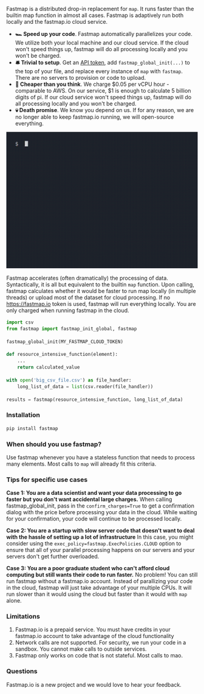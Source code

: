 Fastmap is a distributed drop-in replacement for `map`. It runs faster than the builtin map function in almost all cases. Fastmap is adaptively run both locally and the fastmap.io cloud service.

- **🏎 Speed up your code**. Fastmap automatically parallelizes your code. We utilize both your local machine and our cloud service. If the cloud won't speed things up, fastmap will do all processing locally and you won't be charged.
- **🛎 Trivial to setup**. Get an [API token](https://fastmap.io/signup), add `fastmap_global_init(...)` to the top of your file, and replace every instance of `map` with `fastmap`. There are no servers to provision or code to upload.
- **💸 Cheaper than you think**. We charge $0.05 per vCPU hour - comparable to AWS. On our service, $1 is enough to calculate 5 billion digits of pi. If our cloud service won't speed things up, fastmap will do all processing locally and you won't be charged.
- **💀 Death promise**. We know you depend on us. If for any reason, we are no longer able to keep fastmap.io running, we will open-source everything.

![Demo gif of fastmap. Text tutorial can be found below](assets/demo.gif)

Fastmap accelerates (often dramatically) the processing of data. Syntactically, it is all but equivalent to the builtin `map` function. Upon calling, fastmap calculates whether it would be faster to run map locally (in multiple threads) or upload most of the dataset for cloud processing. If no https://fastmap.io token is used, fastmap will run everything locally. You are only charged when running fastmap in the cloud. 

```python
import csv
from fastmap import fastmap_init_global, fastmap

fastmap_global_init(MY_FASTMAP_CLOUD_TOKEN)

def resource_intensive_function(element):
    ...
    return calculated_value

with open('big_csv_file.csv') as file_handler:
    long_list_of_data = list(csv.reader(file_handler))

results = fastmap(resource_intensive_function, long_list_of_data)

```

### Installation

```bash
pip install fastmap
```


### When should you use fastmap?

Use fastmap whenever you have a stateless function that needs to process many elements. Most calls to `map` will already fit this criteria. 


### Tips for specific use cases

**Case 1: You are a data scientist and want your data processing to go faster but you don't want accidental large charges.**
When calling fastmap_global_init, pass in the `confirm_charges=True` to get a confirmation dialog with the price before processing your data in the cloud. While waiting for your confirmation, your code will continue to be processed locally.

**Case 2: You are a startup with slow server code that doesn't want to deal with the hassle of setting up a lot of infrastructure**
In this case, you might consider using the `exec_policy=fastmap.ExecPolicies.CLOUD` option to ensure that all of your parallel processing happens on our servers and your servers don't get further overloaded.

**Case 3: You are a poor graduate student who can't afford cloud computing but still wants their code to run faster.**
No problem! You can still run fastmap without a fastmap.io account. Instead of parallizing your code in the cloud, fastmap will just take advantage of your multiple CPUs. It will run slower than it would using the cloud but faster than it would with `map` alone.


### Limitations

1. Fastmap.io is a prepaid service. You must have credits in your fastmap.io account to take advantage of the cloud functionality
2. Network calls are not supported. For security, we run your code in a sandbox. You cannot make calls to outside services.
3. Fastmap only works on code that is not stateful. Most calls to mao.


### Questions

Fastmap.io is a new project and we would love to hear your feedback. 
